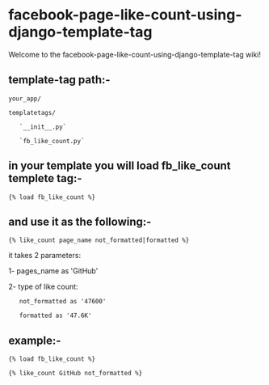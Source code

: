facebook-page-like-count-using-django-template-tag
==================================================

Welcome to the facebook-page-like-count-using-django-template-tag wiki!

## template-tag path:-
`your_app/`

   `templatetags/`

       `__init__.py`

       `fb_like_count.py`

## in your template you will load fb_like_count templete tag:-
`{% load fb_like_count %}`

## and use it as the following:-
`{% like_count page_name not_formatted|formatted %}`

it takes 2 parameters:

1- pages_name as 'GitHub'

2- type of like count:

       not_formatted as '47600'

       formatted as '47.6K'


## example:-
`{% load fb_like_count %}`

`{% like_count GitHub not_formatted %}`
